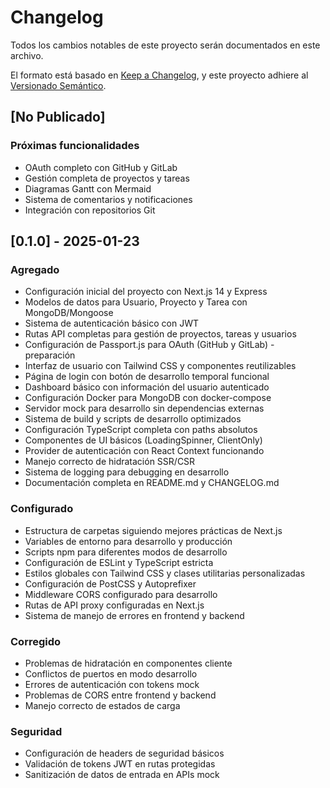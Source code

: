 # Changelog

Todos los cambios notables de este proyecto serán documentados en este archivo.

El formato está basado en [Keep a Changelog](https://keepachangelog.com/es-ES/1.0.0/),
y este proyecto adhiere al [Versionado Semántico](https://semver.org/lang/es/).

## [No Publicado]

### Próximas funcionalidades
- OAuth completo con GitHub y GitLab
- Gestión completa de proyectos y tareas
- Diagramas Gantt con Mermaid
- Sistema de comentarios y notificaciones
- Integración con repositorios Git

## [0.1.0] - 2025-01-23

### Agregado
- Configuración inicial del proyecto con Next.js 14 y Express
- Modelos de datos para Usuario, Proyecto y Tarea con MongoDB/Mongoose
- Sistema de autenticación básico con JWT
- Rutas API completas para gestión de proyectos, tareas y usuarios
- Configuración de Passport.js para OAuth (GitHub y GitLab) - preparación
- Interfaz de usuario con Tailwind CSS y componentes reutilizables
- Página de login con botón de desarrollo temporal funcional
- Dashboard básico con información del usuario autenticado
- Configuración Docker para MongoDB con docker-compose
- Servidor mock para desarrollo sin dependencias externas
- Sistema de build y scripts de desarrollo optimizados
- Configuración TypeScript completa con paths absolutos
- Componentes de UI básicos (LoadingSpinner, ClientOnly)
- Provider de autenticación con React Context funcionando
- Manejo correcto de hidratación SSR/CSR
- Sistema de logging para debugging en desarrollo
- Documentación completa en README.md y CHANGELOG.md

### Configurado
- Estructura de carpetas siguiendo mejores prácticas de Next.js
- Variables de entorno para desarrollo y producción
- Scripts npm para diferentes modos de desarrollo
- Configuración de ESLint y TypeScript estricta
- Estilos globales con Tailwind CSS y clases utilitarias personalizadas
- Configuración de PostCSS y Autoprefixer
- Middleware CORS configurado para desarrollo
- Rutas de API proxy configuradas en Next.js
- Sistema de manejo de errores en frontend y backend

### Corregido
- Problemas de hidratación en componentes cliente
- Conflictos de puertos en modo desarrollo
- Errores de autenticación con tokens mock
- Problemas de CORS entre frontend y backend
- Manejo correcto de estados de carga

### Seguridad
- Configuración de headers de seguridad básicos
- Validación de tokens JWT en rutas protegidas
- Sanitización de datos de entrada en APIs mock
